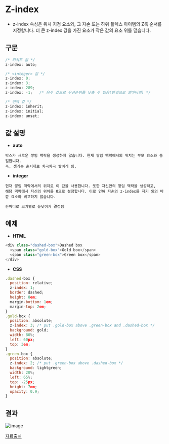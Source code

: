 # Z-index
* z-index 속성은 위치 지정 요소와, 그 자손 또는 하위 플렉스 아이템의 Z축 순서를 지정합니다. 더 큰 z-index 값을 가진 요소가 작은 값의 요소 위를 덮습니다.

## 구문
```javascript
/* 키워드 값 */
z-index: auto;

/* <integer> 값 */
z-index: 0;
z-index: 3;
z-index: 289;
z-index: -1;   /* 음수 값으로 우선순위를 낮출 수 있음(맨밑으로 깔아버림) */

/* 전역 값 */
z-index: inherit;
z-index: initial;
z-index: unset;
```

## 값 설명
* **auto**
```
박스가 새로운 쌓임 맥락을 생성하지 않습니다. 현재 쌓임 맥락에서의 위치는 부모 요소와 동일합니다.
즉, 생기는 순서대로 차곡차곡 쌓이게 됨.
```

* **integer**
```
현재 쌓임 맥락에서의 위치로 이 값을 사용합니다. 또한 자신만의 쌓임 맥락을 생성하고, 
해당 맥락에서 자신의 위치를 0으로 설정합니다. 이로 인해 자손의 z-index를 자기 외의 바깥 요소와 비교하지 않습니다.

한마디로 크기별로 높낮이가 결정됨
```

## 예제
* **HTML**
```javascript
<div class="dashed-box">Dashed box
  <span class="gold-box">Gold box</span>
  <span class="green-box">Green box</span>
</div>
```
* **CSS**
```javascript
.dashed-box {
  position: relative;
  z-index: 1;
  border: dashed;
  height: 8em;
  margin-bottom: 1em;
  margin-top: 2em;
}
.gold-box {
  position: absolute;
  z-index: 3; /* put .gold-box above .green-box and .dashed-box */
  background: gold;
  width: 80%;
  left: 60px;
  top: 3em;
}
.green-box {
  position: absolute;
  z-index: 2; /* put .green-box above .dashed-box */
  background: lightgreen;
  width: 20%;
  left: 65%;
  top: -25px;
  height: 7em;
  opacity: 0.9;
}
```
## 결과
![image](https://user-images.githubusercontent.com/61656046/112331397-36903600-8cfc-11eb-8a01-3bf4c7abfc62.png)

[자료출처](https://developer.mozilla.org/ko/docs/Web/CSS/z-index#%EA%B0%92)
